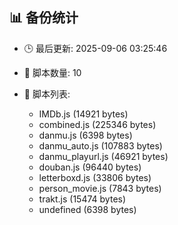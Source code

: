 ## 📊 备份统计

- 🕒 最后更新: 2025-09-06 03:25:46
- 📁 脚本数量: 10
- 📄 脚本列表:

  - IMDb.js (14921 bytes)
  - combined.js (225346 bytes)
  - danmu.js (6398 bytes)
  - danmu_auto.js (107883 bytes)
  - danmu_playurl.js (46921 bytes)
  - douban.js (96440 bytes)
  - letterboxd.js (33806 bytes)
  - person_movie.js (7843 bytes)
  - trakt.js (15474 bytes)
  - undefined (6398 bytes)
